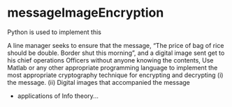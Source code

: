 # messageImageEncryption
Python is used to implement this



 A line manager seeks to ensure that the message, “The price of bag of rice should be double. Border shut this morning”, and a digital image sent get to his chief operations Officers without anyone knowing the contents, Use Matlab or any other appropriate programming language to implement the most appropriate cryptography technique for encrypting and decrypting
(i) the message. 
(ii) Digital images that accompanied the message
- ⁠applications of Info theory...
